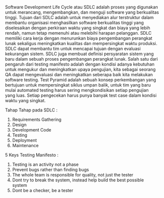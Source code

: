 Software Development Life Cycle atau SDLC adalah proses yang digunakan untuk merancang, mengembangkan, dan menguji software yang berkualitas tinggi. Tujuan dari SDLC adalah untuk menyediakan alur terstruktur dalam membantu organisasi menghasilkan software berkualitas tinggi yang diselesaikan dengan perkiraan waktu yang singkat dan biaya yang lebih rendah, namun tetap memenuhi atau melebihi harapan pelanggan.
SDLC memiliki cara kerja dengan menurunkan biaya pengembangan perangkat lunak sekaligus meningkatkan kualitas dan mempersingkat waktu produksi. SDLC dapat membantu tim untuk mencapai tujuan dengan evaluasi kekurangan sistem. SDLC juga membuat definisi persyaratan sistem yang baru dalam sebuah proses pengembangan perangkat lunak.
Salah satu dari pengaruh dari testing manifesto adalah dengan kondisi adanya kebutuhan untuk mengukur dan meningkatkan upaya pengujian, kita sebagai seorang QA dapat mengevaluasi dan meningkatkan seberapa baik kita melakukan software testing.
Test Pyramid adalah sebuah konsep perkembangan yang bertujuan untuk mempersingkat siklus umpan balik, untuk tim yang baru mulai automated testing harus sering mengkondisikan setiap pengujian yang luas. Setiap pengecekan harus punya banyak test case dalam kondisi waktu yang singkat.

Tahap Tahap pada SDLC :
1. Requirements Gathering
2. Design
3. Development Code
4. Testing
5. Deployment
6. Maintenance

5 Keys Testing Manifesto :
1. Testing is an activity not a phase
2. Prevent bugs rather than finding bugs
3. The whole team is responsible for quality, not just the tester
4. Dont try to break the system, instead help build the best possible system
5. Dont be a checker, be a tester